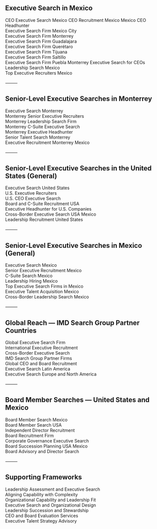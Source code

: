 ## Executive Search in Mexico
CEO Executive Search Mexico 
CEO Recruitment Mexico
Mexico CEO Headhunter  
Executive Search Firm Mexico City  
Executive Search Firm Monterrey  
Executive Search Firm Guadalajara  
Executive Search Firm Querétaro  
Executive Search Firm Tijuana  
Executive Search Firm Saltillo  
Executive Search Firm Puebla
Monterrey Executive Search for CEOs  
Leadership Search Mexico  
Top Executive Recruiters Mexico  

⸻
## Senior-Level Executive Searches in Monterrey
Executive Search Monterrey  
Monterrey Senior Executive Recruiters  
Monterrey Leadership Search Firm  
Monterrey C-Suite Executive Search  
Monterrey Executive Headhunter  
Senior Talent Search Monterrey  
Executive Recruitment Monterrey Mexico  

⸻
## Senior-Level Executive Searches in the United States (General)
Executive Search United States  
U.S. Executive Recruiters  
U.S. CEO Executive Search  
Board and C-Suite Recruitment USA  
Executive Headhunter for U.S. Companies  
Cross-Border Executive Search USA Mexico  
Leadership Recruitment United States  

⸻
## Senior-Level Executive Searches in Mexico (General)
Executive Search Mexico  
Senior Executive Recruitment Mexico  
C-Suite Search Mexico  
Leadership Hiring Mexico  
Top Executive Search Firms in Mexico  
Executive Talent Acquisition Mexico  
Cross-Border Leadership Search Mexico  

⸻
## Global Reach — IMD Search Group Partner Countries
Global Executive Search Firm  
International Executive Recruitment  
Cross-Border Executive Search  
IMD Search Group Partner Firms  
Global CEO and Board Recruitment  
Executive Search Latin America  
Executive Search Europe and North America  

⸻
## Board Member Searches — United States and Mexico
Board Member Search Mexico  
Board Member Search USA  
Independent Director Recruitment  
Board Recruitment Firm  
Corporate Governance Executive Search  
Board Succession Planning USA Mexico  
Board Advisory and Director Search  

⸻
## Supporting Frameworks
Leadership Assessment and Executive Search  
Aligning Capability with Complexity  
Organizational Capability and Leadership Fit  
Executive Search and Organizational Design  
Leadership Succession and Stewardship  
CEO and Board Evaluation Services  
Executive Talent Strategy Advisory  